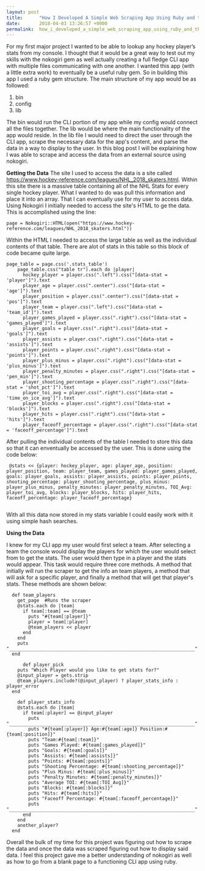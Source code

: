 ```yaml
---
layout: post
title:      "How I Developed A Simple Web Scraping App Using Ruby and the Nokogiri Gem"
date:       2018-04-03 13:26:57 +0000
permalink:  how_i_developed_a_simple_web_scraping_app_using_ruby_and_the_nokogiri_gem
---
```



For my first major project I wanted to be able to lookup any hockey player’s stats from my console. I thought that it would be a great way to test out my skills with the nokogiri gem as well actually creating a full fledge CLI app with multiple files communicating with one another. I wanted this app (with a little extra work) to eventually be a useful ruby gem. So in building this app I used a ruby gem structure. 
The main structure of my app would be as followed:
1. bin
2. config
3. lib

The bin would run the CLI portion of my app while my config would connect all the files together. The lib would be where the main functionality of the app would reside. In the lib file I would need to direct the user through the CLI app, scrape the necessary data for the app's content, and parse the data in a way to display to the user. In this blog post I will be explaining how I was able to scrape and access the data from an external source using nokogiri. 



**Getting the Data**
The site I used to access the data is a site called https://www.hockey-reference.com/leagues/NHL_2018_skaters.html. Within this site there is a massive table containing all of the NHL Stats for every single hockey player.  What I wanted to do was pull this information and place it into an array. That I can eventually use for my user to access data. Using Nokogiri I initially needed to access the site's HTML to ge the data. This is accomplished using the line:
```
page = Nokogiri::HTML(open("https://www.hockey-reference.com/leagues/NHL_2018_skaters.html"))
```

Within the HTML I needed to access the large table as well as the individual contents of that table. There are alot of stats in this table so this block of code became quite large. 

```
page_table = page.css('.stats_table')
    page_table.css("table tr").each do |player|
      hockey_player = player.css(".left").css("[data-stat = 'player']").text
      player_age = player.css(".center").css("[data-stat = 'age']").text
      player_position = player.css(".center").css("[data-stat = 'pos']").text
      player_team = player.css(".left").css("[data-stat = 'team_id']").text
      player_games_played = player.css(".right").css("[data-stat = 'games_played']").text
      player_goals = player.css(".right").css("[data-stat = 'goals']").text
      player_assists = player.css(".right").css("[data-stat = 'assists']").text
      player_points = player.css(".right").css("[data-stat = 'points']").text
      player_plus_minus = player.css(".right").css("[data-stat = 'plus_minus']").text
      player_penalty_minutes = player.css(".right").css("[data-stat = 'pen_min']").text
      player_shooting_percentage = player.css(".right").css("[data-stat = 'shot_pct']").text
      player_toi_avg = player.css(".right").css("[data-stat = 'time_on_ice_avg']").text
      player_blocks = player.css(".right").css("[data-stat = 'blocks']").text
      player_hits = player.css(".right").css("[data-stat = 'hits']").text
      player_faceoff_percentage = player.css(".right").css("[data-stat = 'faceoff_percentage']").text
```

After pulling the individual contents of the table I needed to store this data so that it can enventually be accessed by the user. This is done using the code below: 

```
 @stats << {player: hockey_player, age: player_age, position: player_position, team: player_team, games_played: player_games_played, goals: player_goals, assists: player_assists, points: player_points, shooting_percentage: player_shooting_percentage, plus_minus: player_plus_minus, penalty_minutes: player_penalty_minutes, TOI_Avg: player_toi_avg, blocks: player_blocks, hits: player_hits, faceoff_percentage: player_faceoff_percentage}


```

With all this data now stored in my stats variable I could easily work with it using simple hash searches.

**Using the Data**

I knew for my CLI app my user would first select a team. After selecting a team the console would display the players for which the user would select from to get the stats. The user would then type in a player and the stats would appear. This task would require three core methods. A method that initially will run the scraper to get the info an team players, a method that will ask for a specific player, and finally a method that will get that player's stats.  These methods are shown below: 

```
  def team_players
    get_page  #Runs the scraper
    @stats.each do |team|
      if team[:team] == @team
        puts "#{team[:player]}"
        player = team[:player]
        @team_players << player
      end
    end
    puts "____________________________________________________________________"
  end
	
	  def player_pick
    puts "Which Player would you like to get stats for?"
    @input_player = gets.strip
    @team_players.include?(@input_player) ? player_stats_info : player_error
  end
	
	def player_stats_info
    @stats.each do |team|
      if team[:player] == @input_player
        puts "____________________________________________________________________"
        puts "#{team[:player]} Age:#{team[:age]} Position:#{team[:position]}"
        puts "Team:#{team[:team]}" 
        puts "Games Played: #{team[:games_played]}"
        puts "Goals: #{team[:goals]}"
        puts "Assists: #{team[:assists]}"
        puts "Points: #{team[:points]}"
        puts "Shooting Percentage: #{team[:shooting_percentage]}"
        puts "Plus Minus: #{team[:plus_minus]}"
        puts "Penalty Minutes: #{team[:penalty_minutes]}"
        puts "Average TOI: #{team[:TOI_Avg]}"
        puts "Blocks: #{team[:blocks]}"
        puts "Hits: #{team[:hits]}"
        puts "Faceoff Percentage: #{team[:faceoff_percentage]}"
        puts "____________________________________________________________________"
      end
    end
    another_player?
  end
```

Overall the bulk of my time for this project was figuring out how to scrape the data and once the data was scraped figuring out how to display said data. I feel this project gave me a better understanding of nokogiri as well as how to go from a blank page to a functioning CLI app using ruby. 






